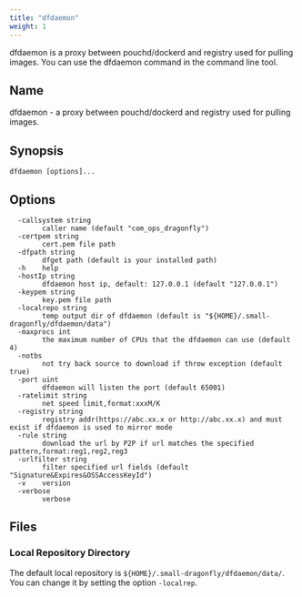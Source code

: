 ```yaml
---
title: "dfdaemon"
weight: 1
---
```


dfdaemon is a proxy between pouchd/dockerd and registry used for pulling images. You can use the dfdaemon command in the command line tool.
<!--more-->

## Name

dfdaemon - a proxy between pouchd/dockerd and registry used for pulling images.

## Synopsis

`dfdaemon [options]...`

## Options

```text
  -callsystem string
        caller name (default "com_ops_dragonfly")
  -certpem string
        cert.pem file path
  -dfpath string
        dfget path (default is your installed path)
  -h    help
  -hostIp string
        dfdaemon host ip, default: 127.0.0.1 (default "127.0.0.1")
  -keypem string
        key.pem file path
  -localrepo string
        temp output dir of dfdaemon (default is "${HOME}/.small-dragonfly/dfdaemon/data")
  -maxprocs int
        the maximum number of CPUs that the dfdaemon can use (default 4)
  -notbs
        not try back source to download if throw exception (default true)
  -port uint
        dfdaemon will listen the port (default 65001)
  -ratelimit string
        net speed limit,format:xxxM/K
  -registry string
        registry addr(https://abc.xx.x or http://abc.xx.x) and must exist if dfdaemon is used to mirror mode
  -rule string
        download the url by P2P if url matches the specified pattern,format:reg1,reg2,reg3
  -urlfilter string
        filter specified url fields (default "Signature&Expires&OSSAccessKeyId")
  -v    version
  -verbose
        verbose
```

## Files

### Local Repository Directory

The default local repository is `${HOME}/.small-dragonfly/dfdaemon/data/`. You can change it by setting the option `-localrep`.